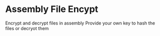 # Assembly File Encypt
Encrypt and decrypt files in assembly
Provide your own key to hash the files or decryot them
